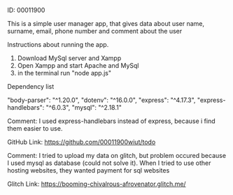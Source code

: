 ID: 00011900

This is a simple user manager app, that gives data about user name, surname, email, phone number and comment about the user

Instructions about running the app.

1. Download MySql server and Xampp
2. Open Xampp and start Apache and MySql
3. in the terminal run "node app.js"


Dependency list

"body-parser": "^1.20.0",
"dotenv": "^16.0.0",
"express": "^4.17.3",
"express-handlebars": "^6.0.3",
"mysql": "^2.18.1"


Comment: I used express-handlebars instead of express, because i find them easier to use.

GitHub Link: https://github.com/00011900wiut/todo

Comment: I tried to upload my data on glitch, but problem occured because I used mysql as database (could not solve it). When I tried to use other hosting websites, they wanted payment for sql websites

Glitch Link: https://booming-chivalrous-afrovenator.glitch.me/
